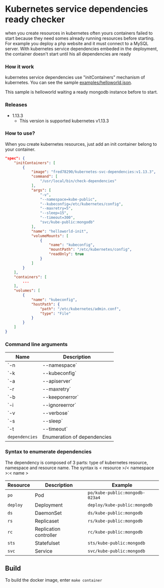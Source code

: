# Kubernetes service dependencies ready checker #

when you create resources in kubernetes often yours containers failed to start because they need somes already running resources before starting. For example you deploy a php website and it must connect to a MySQL server. With kubernetes service dependencies embeded in the deployment, the container doesn't start until his all dependencies are ready

### How it work ###

kubernetes service dependencies use "initContainers" mechanism of kubernetes. You can see the sample [examples/helloworld.json](examples/helloworld.json).

This sample is helloworld waiting a ready mongodb instance before to start.

### Releases ###

* 1.13.3
    - This version is supported kubernetes v1.13.3

### How to use? ###

When you create kubernetes resources, just add an init container belong to your container.

```json
"spec": {
    "initContainers": [
        {
            "image": "fred78290/kubernetes-svc-dependencies:v1.13.3",
            "command": [
                "/usr/local/bin/check-dependencies"
            ],
            "args": [
                "-v",
                "--namespace=kube-public",
                "--kubeconfig=/etc/kubernetes/config",
                "--maxretry=5",
                "--sleep=15",
                "--timeout=300",
                "svc/kube-public:mongodb"
            ],
            "name": "helloworld-init",
            "volumeMounts": [
                {
                    "name": "kubeconfig",
                    "mountPath": "/etc/kubernetes/config",
                    "readOnly": true
                }
            ]
        }
    ],
    "containers": [
        ...
    ],
    "volumes": [
        {
            "name": "kubeconfig",
            "hostPath": {
                "path": "/etc/kubernetes/admin.conf",
                "type": "File"
            }
        }
    ]
}
```

### Command line arguments ###

| Name | Description |
| --- | --- |
| `-n | --namespace` | Default namespace |
| `-k | --kubeconfig` | Kubeconfig file  |
| `-a | --apiserver` | apiserver host  |
| `-r | --maxretry` | The number of retry before a dependency is considered as unready  |
| `-b | --keeponerror` | Try always to reach the dependency else the process exit  |
| `-i | --ignoreerror` | Ignore error  |
| `-v | --verbose` | Verbose  |
| `-s | --sleep` | Time interval in `time.Duration` unit  |
| `-t | --timeout` | Time to wait before to declare service down in `time.Duration` unit  |
| `dependencies` | Enumeration of dependencies |

### Syntax to enumerate dependencies ###

The dependency is composed of 3 parts: type of kubernetes resource, namespace and resource name. The syntax is < resource >/< namespace >:< name >

| Resource | Description |Example |
| --- | --- | --- |
| `po` | Pod |`po/kube-public:mongodb-023a4` |
| `deploy` | Deployment | `deploy/kube-public:mongodb` |
| `ds` | DaemonSet | `ds/kube-public:mongodb` |
| `rs` | Replicaset | `rs/kube-public:mongodb` |
| `rc` | Replication controller | `rc/kube-public:mongodb` |
| `sts` | Statefulset | `sts/kube-public:mongodb` |
| `svc` | Service | `svc/kube-public:mongodb` |

## Build ##

To build the docker image, enter `make container`

